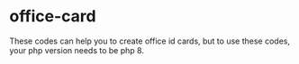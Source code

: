 # office-card
These codes can help you to create office id cards, but to use these codes, your php version needs to be php 8.
